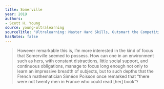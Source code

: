 ```yaml
---
title: Somerville
year: 2019
authors:
- Scott H. Young
source: young-ultralearning
sourceTitle: "Ultralearning: Master Hard Skills, Outsmart the Competition, and Accelerate Your Career"
hasNotes: false
---
```


> However remarkable this is, I’m more interested in the kind of focus that Somerville seemed to possess. How can one in an environment such as hers, with constant distractions, little social support, and continuous obligations, manage to focus long enough not only to learn an impressive breadth of subjects, but to such depths that the French mathematician Siméon Poisson once remarked that “there were not twenty men in France who could read [her] book”?
